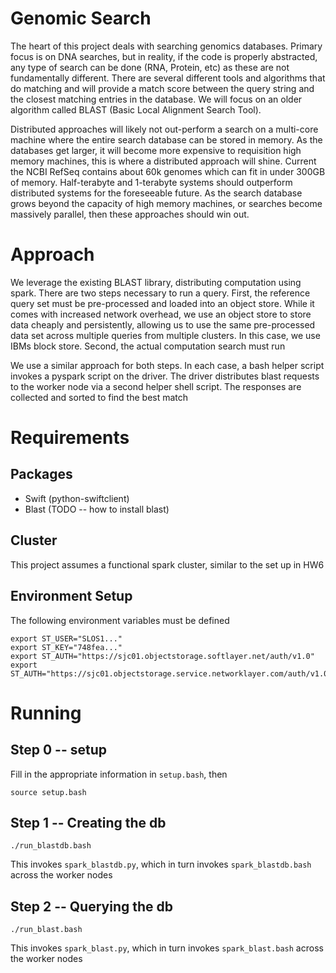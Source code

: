 # Genomic Search

The heart of this project deals with searching genomics databases.  Primary focus is on DNA searches, but in reality, if the code is properly abstracted, any type of search can be done (RNA, Protein, etc) as these are not fundamentally different.  There are several different tools and algorithms that do matching and will provide a match score between the query string and the closest matching entries in the database.  We will focus on an older algorithm called BLAST (Basic Local Alignment Search Tool).

Distributed approaches will likely not out-perform a search on a multi-core machine where the entire search database can be stored in memory.  As the databases get larger, it will become more expensive to requisition high memory machines, this is where a distributed approach will shine.  Current the NCBI RefSeq contains about 60k genomes which can fit in under 300GB of memory.  Half-terabyte and 1-terabyte systems should outperform distributed systems for the foreseeable future.  As the search database grows beyond the capacity of high memory machines, or searches become massively parallel, then these approaches should win out.

# Approach

We leverage the existing BLAST library, distributing computation using spark. There are two steps necessary to run a query. First, the reference query set must be pre-processed and loaded into an object store. While it comes with increased network overhead, we use an object store to store data cheaply and persistently, allowing us to use the same pre-processed data set across multiple queries from multiple clusters. In this case, we use IBMs block store. Second, the actual computation search must run

We use a similar approach for both steps. In each case, a bash helper script invokes a pyspark script on the driver. The driver distributes blast requests to the worker node via a second helper shell script. The responses are collected and sorted to find the best match

# Requirements

## Packages
- Swift (python-swiftclient)
- Blast (TODO -- how to install blast)
## Cluster
This project assumes a functional spark cluster, similar to the set up in HW6

## Environment Setup

The following environment variables must be defined
```
export ST_USER="SLOS1..."
export ST_KEY="748fea..."
export ST_AUTH="https://sjc01.objectstorage.softlayer.net/auth/v1.0"
export ST_AUTH="https://sjc01.objectstorage.service.networklayer.com/auth/v1.0"
```

# Running
## Step 0 -- setup

Fill in the appropriate information in `setup.bash`, then 
```
source setup.bash
```

## Step 1 -- Creating the db

```
./run_blastdb.bash
```


This invokes `spark_blastdb.py`, which in turn invokes `spark_blastdb.bash` across the worker nodes

## Step 2 -- Querying the db

```
./run_blast.bash
```

This invokes `spark_blast.py`, which in turn invokes `spark_blast.bash` across the worker nodes

